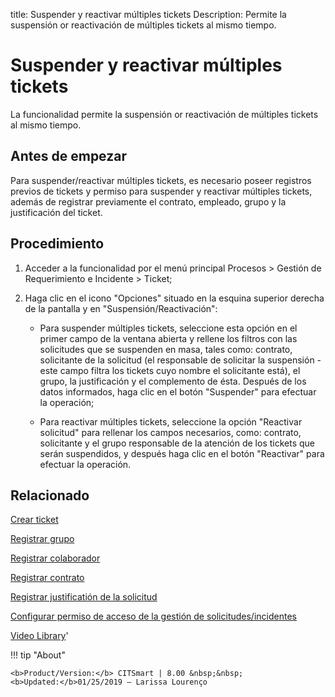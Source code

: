 title:  Suspender y reactivar múltiples tickets 
Description: Permite la suspensión or reactivación de múltiples tickets al mismo tiempo. 
# Suspender y reactivar múltiples tickets

La funcionalidad permite la suspensión or reactivación de múltiples tickets al mismo tiempo.

Antes de empezar
----------------

Para suspender/reactivar múltiples tickets, es necesario poseer registros
previos de tickets y permiso para suspender y reactivar múltiples tickets,
además de registrar previamente el contrato, empleado, grupo y la justificación
del ticket.

Procedimiento
-------------

1.  Acceder a la funcionalidad por el menú principal Procesos \> Gestión de
    Requerimiento e Incidente \> Ticket;

2.  Haga clic en el icono "Opciones" situado en la esquina superior derecha de
    la pantalla y en "Suspensión/Reactivación":

    -   Para suspender múltiples tickets, seleccione esta opción en el primer
        campo de la ventana abierta y rellene los filtros con las solicitudes
        que se suspenden en masa, tales como: contrato, solicitante de la
        solicitud (el responsable de solicitar la suspensión - este campo filtra
        los tickets cuyo nombre el solicitante está), el grupo, la justificación
        y el complemento de ésta. Después de los datos informados, haga clic en
        el botón "Suspender" para efectuar la operación;

    -   Para reactivar múltiples tickets, seleccione la opción "Reactivar
        solicitud" para rellenar los campos necesarios, como: contrato,
        solicitante y el grupo responsable de la atención de los tickets que
        serán suspendidos, y después haga clic en el botón "Reactivar" para
        efectuar la operación.

Relacionado
-----------

[Crear ticket](/es-es/citsmart-platform-8/processes/tickets/use/create-ticket.html)

[Registrar grupo](/es-es/citsmart-platform-8/initial-settings/access-settings/user/register-groups.html)

[Registrar colaborador](/es-es/citsmart-platform-8/initial-settings/access-settings/user/register-employee.html)

[Registrar contrato](/es-es/citsmart-platform-8/additional-features/contract-management/use/register-contract.html)

[Registrar justificatión de la solicitud](/es-es/citsmart-platform-8/processes/portfolio-and-catalog/configuration/register-request-justification.html)

[Configurar permiso de acceso de la gestión de solicitudes/incidentes](/es-es/citsmart-platform-8/processes/tickets/configuration/configure-access-permission-ticket.html)

<i class='fa fa-youtube-play  fa-2x' style='color:#97ce17;vertical-align: middle;'> </i> [Video Library](https://www.youtube.com/playlist?list=PLB5qK2uzf2ROfIFL9F-3s-gomHNzudBEy)'

!!! tip "About"

    <b>Product/Version:</b> CITSmart | 8.00 &nbsp;&nbsp;
    <b>Updated:</b>01/25/2019 – Larissa Lourenço
